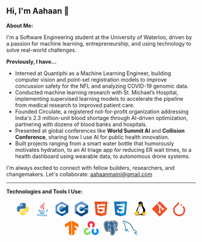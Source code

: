 ## Hi, I'm Aahaan 👋

**About Me:**

I'm a Software Engineering student at the University of Waterloo, driven by a passion for machine learning, entrepreneurship, and using technology to solve real-world challenges.

**Previously, I have...**
* Interned at Quantiphi as a Machine Learning Engineer, building computer vision and point-set registration models to improve concussion safety for the NFL and analyzing COVID-19 genomic data.
* Conducted machine learning research with St. Michael’s Hospital, implementing supervised learning models to accelerate the pipeline from medical research to improved patient care.
* Founded Circulate, a registered not-for-profit organization addressing India's 2.3 million-unit blood shortage through AI-driven optimization, partnering with dozens of blood banks and hospitals.
* Presented at global conferences like **World Summit AI** and **Collision Conference**, sharing how I use AI for public health innovation.
* Built projects ranging from a smart water bottle that humorously motivates hydration, to an AI triage app for reducing ER wait times, to a health dashboard using wearable data, to autonomous drone systems.

I'm always excited to connect with fellow builders, researchers, and changemakers. Let's collaborate: aahaanmaini@gmail.com

---

**Technologies and Tools I Use:**

<p align="center">
<img title="Python" alt="Python" src="https://raw.githubusercontent.com/azselim/azselim/0b9e7d5be3bffdd155f075f62b2ddf7afdba7b1a/assets/python-original.svg" width="40" height="40" style="margin:4px"/>
<img title="Java" alt="Java" src="https://raw.githubusercontent.com/azselim/azselim/0b9e7d5be3bffdd155f075f62b2ddf7afdba7b1a/assets/java-original.svg" width="40" height="40" style="margin:4px"/>
<img title="C" alt="C" src="https://raw.githubusercontent.com/azselim/azselim/0b9e7d5be3bffdd155f075f62b2ddf7afdba7b1a/assets/c-original.svg" width="40" height="40" style="margin:4px"/>
<img title="C++" alt="C++" src="https://raw.githubusercontent.com/devicons/devicon/master/icons/cplusplus/cplusplus-original.svg" width="40" height="40" style="margin:4px"/>
<img title="HTML" alt="HTML" src="https://raw.githubusercontent.com/azselim/azselim/0b9e7d5be3bffdd155f075f62b2ddf7afdba7b1a/assets/html5-original.svg" width="40" height="40" style="margin:4px"/>
<img title="CSS" alt="CSS" src="https://raw.githubusercontent.com/azselim/azselim/0b9e7d5be3bffdd155f075f62b2ddf7afdba7b1a/assets/css3-original.svg" width="40" height="40" style="margin:4px"/>
<img title="Linux" alt="Linux" src="https://raw.githubusercontent.com/azselim/azselim/0b9e7d5be3bffdd155f075f62b2ddf7afdba7b1a/assets/linux-original.svg" width="40" height="40" style="margin:4px"/>
<img title="Git" alt="Git" src="https://raw.githubusercontent.com/azselim/azselim/0b9e7d5be3bffdd155f075f62b2ddf7afdba7b1a/assets/git-original.svg" width="40" height="40" style="margin:4px"/>
<img title="PyTorch" alt="PyTorch" src="https://raw.githubusercontent.com/devicons/devicon/master/icons/pytorch/pytorch-original.svg" width="40" height="40" style="margin:4px"/>
<img title="TensorFlow" alt="TensorFlow" src="https://raw.githubusercontent.com/devicons/devicon/master/icons/tensorflow/tensorflow-original.svg" width="40" height="40" style="margin:4px"/>
<img title="OpenCV" alt="OpenCV" src="https://raw.githubusercontent.com/devicons/devicon/master/icons/opencv/opencv-original.svg" width="40" height="40" style="margin:4px"/>
<img title="PostgreSQL" alt="PostgreSQL" src="https://raw.githubusercontent.com/devicons/devicon/master/icons/postgresql/postgresql-original.svg" width="40" height="40" style="margin:4px"/>
<img title="MySQL" alt="MySQL" src="https://raw.githubusercontent.com/devicons/devicon/master/icons/mysql/mysql-original.svg" width="40" height="40" style="margin:4px"/>
</p
